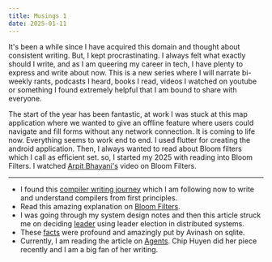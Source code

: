 ```yaml
---
title: Musings 1
date: 2025-01-11
---
```


It's been a while since I have acquired this domain and thought about consistent
writing. But, I kept procrastinating. I always felt what exactly should I write,
and as I am queering my career in tech, I have plenty to express and write about
now. This is a new series where I will narrate bi-weekly rants, podcasts I
heard, books I read, videos I watched on youtube or something I found extremely
helpful that I am bound to share with everyone.

The start of the year has been fantastic, at work I was stuck at this map
application where we wanted to give an offline feature where users could
navigate and fill forms without any network connection. It is coming to life
now. Everything seems to work end to end. I used flutter for creating the
android application. Then, I always wanted to read about Bloom filters which I
call as efficient set. so, I started my 2025 with reading into Bloom Filters. I
watched [Arpit Bhayani's](https://youtu.be/UVFnabieyzc) video on Bloom Filters.

---

-   I found this [compiler writing journey](https://github.com/DoctorWkt/acwj?tab=readme-ov-file) which I am following now to write and
    understand compilers from first principles.
-   Read this amazing explanation on [Bloom Filters](https://samwho.dev/bloom-filters/).
-   I was going through my system design notes and then this article struck me on
    deciding [leader](https://aws.amazon.com/builders-library/leader-election-in-distributed-systems/) using leader election in distributed systems.
-   These [facts](https://avi.im/blag/2024/sqlite-facts/) were profound and amazingly put by Avinash on sqlite.
-   Currently, I am reading the article on [Agents](https://huyenchip.com/2025/01/07/agents.html). Chip Huyen did her piece
    recently and I am a big fan of her writing.
